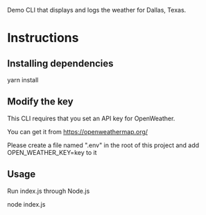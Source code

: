 Demo CLI that displays and logs the weather for Dallas, Texas.

# Instructions

## Installing dependencies
yarn install

## Modify the key
This CLI requires that you set an API key for OpenWeather.

You can get it from https://openweathermap.org/

Please create a file named ".env" in the root of this project and add OPEN_WEATHER_KEY=key to it

## Usage
Run index.js through Node.js

node index.js